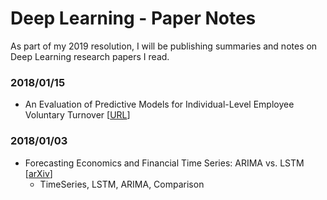 # Deep Learning - Paper Notes
As part of my 2019 resolution, I will be publishing summaries and notes on Deep Learning research papers I read.

### 2018/01/15
- An Evaluation of Predictive Models for Individual-Level Employee Voluntary Turnover [[URL](http://arno.uvt.nl/show.cgi?fid=144863)]
### 2018/01/03
- Forecasting Economics and Financial Time Series: ARIMA vs. LSTM [[arXiv](https://arxiv.org/abs/1803.06386)]
    - TimeSeries, LSTM, ARIMA, Comparison

